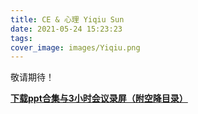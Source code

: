 ```yaml
---
title: CE & 心理 Yiqiu Sun
date: 2021-05-24 15:23:23
tags:
cover_image: images/Yiqiu.png
---
```


敬请期待！

**[下载ppt合集与3小时会议录屏（附空降目录）](https://jbox.sjtu.edu.cn/l/UFFRp6)**
